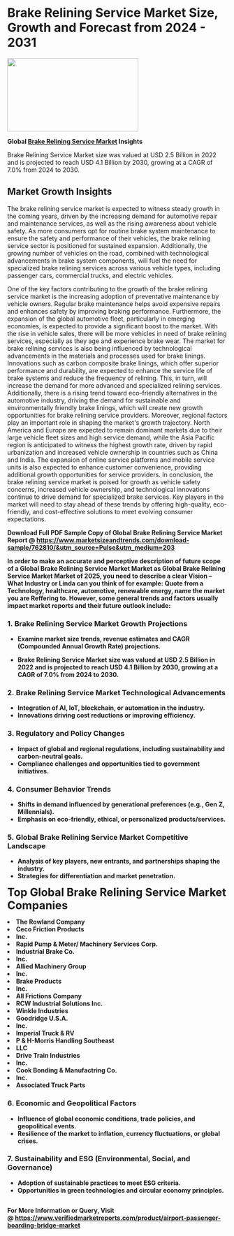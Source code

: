 <H1>Brake Relining Service Market Size, Growth and Forecast from 2024 - 2031</H1><img class="aligncenter size-medium wp-image-584254" src="https://thirdeyenews.in/wp-content/uploads/2024/09/Global-Market-Research-300x168.jpeg" alt="" width="300" height="168" /><p><strong>Global&nbsp;<a href="https://www.marketsizeandtrends.com/download-sample/762810/&amp;utm_source=Pulse&amp;utm_medium=203">Brake Relining Service Market</a> Insights</strong></p><p>Brake Relining Service Market size was valued at USD 2.5 Billion in 2022 and is projected to reach USD 4.1 Billion by 2030, growing at a CAGR of 7.0% from 2024 to 2030.</p><p><h2>Market Growth Insights</h2> <p>The brake relining service market is expected to witness steady growth in the coming years, driven by the increasing demand for automotive repair and maintenance services, as well as the rising awareness about vehicle safety. As more consumers opt for routine brake system maintenance to ensure the safety and performance of their vehicles, the brake relining service sector is positioned for sustained expansion. Additionally, the growing number of vehicles on the road, combined with technological advancements in brake system components, will fuel the need for specialized brake relining services across various vehicle types, including passenger cars, commercial trucks, and electric vehicles.</p> <p><strong></strong></p> <p>One of the key factors contributing to the growth of the brake relining service market is the increasing adoption of preventative maintenance by vehicle owners. Regular brake maintenance helps avoid expensive repairs and enhances safety by improving braking performance. Furthermore, the expansion of the global automotive fleet, particularly in emerging economies, is expected to provide a significant boost to the market. With the rise in vehicle sales, there will be more vehicles in need of brake relining services, especially as they age and experience brake wear. The market for brake relining services is also being influenced by technological advancements in the materials and processes used for brake linings. Innovations such as carbon composite brake linings, which offer superior performance and durability, are expected to enhance the service life of brake systems and reduce the frequency of relining. This, in turn, will increase the demand for more advanced and specialized relining services. Additionally, there is a rising trend toward eco-friendly alternatives in the automotive industry, driving the demand for sustainable and environmentally friendly brake linings, which will create new growth opportunities for brake relining service providers. Moreover, regional factors play an important role in shaping the market's growth trajectory. North America and Europe are expected to remain dominant markets due to their large vehicle fleet sizes and high service demand, while the Asia Pacific region is anticipated to witness the highest growth rate, driven by rapid urbanization and increased vehicle ownership in countries such as China and India. The expansion of online service platforms and mobile service units is also expected to enhance customer convenience, providing additional growth opportunities for service providers. In conclusion, the brake relining service market is poised for growth as vehicle safety concerns, increased vehicle ownership, and technological innovations continue to drive demand for specialized brake services. Key players in the market will need to stay ahead of these trends by offering high-quality, eco-friendly, and cost-effective solutions to meet evolving consumer expectations.</p> <p><strong></p><p><span class=""><strong>Download Full PDF Sample Copy of Global Brake Relining Service Market Report</strong> @ <a href="https://www.marketsizeandtrends.com/download-sample/762810/&amp;utm_source=Pulse&amp;utm_medium=203" target="_blank">https://www.marketsizeandtrends.com/download-sample/762810/&amp;utm_source=Pulse&amp;utm_medium=203</a></span></p><p>In order to make an accurate and perceptive description of future scope of a Global&nbsp;Brake Relining Service Market Market as Global&nbsp;Brake Relining Service Market Market of 2025, you need to describe a clear Vision &ndash; What Industry or Linda can you think of for example: Quote from a Technology, healthcare, automotive, renewable energy, name the market you are Reffering to. However, some general trends and factors usually impact market reports and their future outlook include:</p><h3>1.&nbsp;<strong>Brake Relining Service Market Growth Projections</strong></h3><ul><li>Examine market size trends, revenue estimates and CAGR (Compounded Annual Growth Rate) projections.</li><li><p>Brake Relining Service Market size was valued at USD 2.5 Billion in 2022 and is projected to reach USD 4.1 Billion by 2030, growing at a CAGR of 7.0% from 2024 to 2030.</p></li></ul><h3>2.&nbsp;<strong>Brake Relining Service Market Technological Advancements</strong></h3><ul><li>Integration of AI, IoT, blockchain, or automation in the industry.</li><li>Innovations driving cost reductions or improving efficiency.</li></ul><h3>3.&nbsp;<strong>Regulatory and Policy Changes</strong></h3><ul><li>Impact of global and regional regulations, including sustainability and carbon-neutral goals.</li><li>Compliance challenges and opportunities tied to government initiatives.</li></ul><h3>4.&nbsp;<strong>Consumer Behavior Trends</strong></h3><ul><li>Shifts in demand influenced by generational preferences (e.g., Gen Z, Millennials).</li><li>Emphasis on eco-friendly, ethical, or personalized products/services.</li></ul><h3>5.&nbsp;<strong>Global Brake Relining Service Market Competitive Landscape</strong></h3><ul><li>Analysis of key players, new entrants, and partnerships shaping the industry.</li><li>Strategies for differentiation and market penetration.</li></ul><p data-pm-slice="1 1 []"><span style="color: inherit; font-family: inherit; font-size: 25px;">Top Global Brake Relining Service Market Companies</span></p><div class="" data-test-id=""><p><li>The Rowland Company</li><li> Ceco Friction Products</li><li> Inc.</li><li> Rapid Pump & Meter/ Machinery Services Corp.</li><li> Industrial Brake Co.</li><li> Inc.</li><li> Allied Machinery Group</li><li> Inc.</li><li> Brake Products</li><li> Inc.</li><li> All Frictions Company</li><li> RCW Industrial Solutions Inc.</li><li> Winkle Industries</li><li> Goodridge U.S.A.</li><li> Inc.</li><li> Imperial Truck & RV</li><li> P & H-Morris Handling Southeast</li><li> LLC</li><li> Drive Train Industries</li><li> Inc.</li><li> Cook Bonding & Manufactring Co.</li><li> Inc.</li><li> Associated Truck Parts</li></p></div><h3>6.&nbsp;<strong>Economic and Geopolitical Factors</strong></h3><ul><li>Influence of global economic conditions, trade policies, and geopolitical events.</li><li>Resilience of the market to inflation, currency fluctuations, or global crises.</li></ul><h3>7.&nbsp;<strong>Sustainability and ESG (Environmental, Social, and Governance)</strong></h3><ul><li>Adoption of sustainable practices to meet ESG criteria.</li><li>Opportunities in green technologies and circular economy principles.</li></ul><h2><strong style="font-size: 14px;">For More Information or Query, Visit @&nbsp;</strong><a style="background-color: #ffffff; font-size: 14px;" href="https://www.marketsizeandtrends.com/report/brake-relining-service-market/" target="_blank">https://www.verifiedmarketreports.com/product/airport-passenger-boarding-bridge-market</a></h2>
